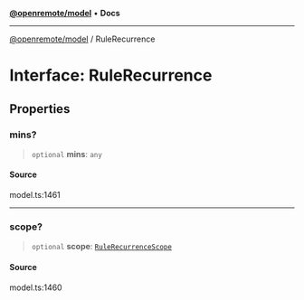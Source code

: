 [**@openremote/model**](../README.md) • **Docs**

***

[@openremote/model](../globals.md) / RuleRecurrence

# Interface: RuleRecurrence

## Properties

### mins?

> `optional` **mins**: `any`

#### Source

model.ts:1461

***

### scope?

> `optional` **scope**: [`RuleRecurrenceScope`](../enumerations/RuleRecurrenceScope.md)

#### Source

model.ts:1460
